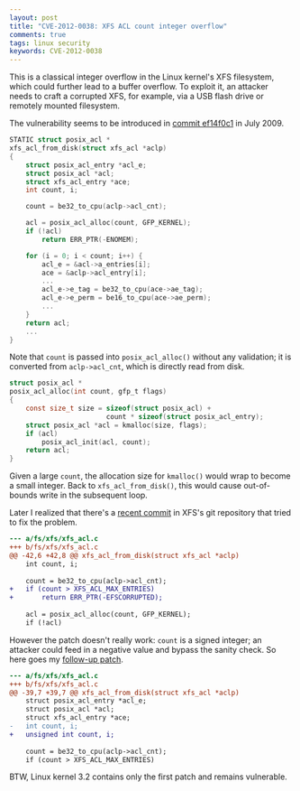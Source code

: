 ```yaml
---
layout: post
title: "CVE-2012-0038: XFS ACL count integer overflow"
comments: true
tags: linux security
keywords: CVE-2012-0038
---
```

This is a classical integer overflow in the Linux kernel's XFS
filesystem, which could further lead to a buffer overflow.  To
exploit it, an attacker needs to craft a corrupted XFS, for example,
via a USB flash drive or remotely mounted filesystem.

The vulnerability seems to be introduced in [commit ef14f0c1](https://git.kernel.org/pub/scm/linux/kernel/git/torvalds/linux.git/tree/fs/xfs/linux-2.6/xfs_acl.c?id=ef14f0c1578dce4b688726eb2603e50b62d6665a#n38 "xfs: use generic Posix ACL code") in July 2009.

```c
STATIC struct posix_acl *
xfs_acl_from_disk(struct xfs_acl *aclp)
{
	struct posix_acl_entry *acl_e;
	struct posix_acl *acl;
	struct xfs_acl_entry *ace;
	int count, i;

	count = be32_to_cpu(aclp->acl_cnt);

	acl = posix_acl_alloc(count, GFP_KERNEL);
	if (!acl)
		return ERR_PTR(-ENOMEM);

	for (i = 0; i < count; i++) {
		acl_e = &acl->a_entries[i];
		ace = &aclp->acl_entry[i];
		...
		acl_e->e_tag = be32_to_cpu(ace->ae_tag);
		acl_e->e_perm = be16_to_cpu(ace->ae_perm);
		...
	}
	return acl;
	...
}
```

Note that `count` is passed into `posix_acl_alloc()` without any
validation; it is converted from `aclp->acl_cnt`, which is directly
read from disk.

```c
struct posix_acl *
posix_acl_alloc(int count, gfp_t flags)
{
	const size_t size = sizeof(struct posix_acl) +
	                    count * sizeof(struct posix_acl_entry);
	struct posix_acl *acl = kmalloc(size, flags);
	if (acl)
		posix_acl_init(acl, count);
	return acl;
}
```

Given a large `count`, the allocation size for `kmalloc()` would
wrap to become a small integer.  Back to `xfs_acl_from_disk()`,
this would cause out-of-bounds write in the subsequent loop.

Later I realized that there's a
[recent commit](http://git.kernel.org/linus/fa8b18edd752a8b4e9d1ee2cd615b82c93cf8bba "xfs: validate acl count")
in XFS's git repository that tried to fix the problem.

```diff
--- a/fs/xfs/xfs_acl.c
+++ b/fs/xfs/xfs_acl.c
@@ -42,6 +42,8 @@ xfs_acl_from_disk(struct xfs_acl *aclp)
 	int count, i;
 
 	count = be32_to_cpu(aclp->acl_cnt);
+	if (count > XFS_ACL_MAX_ENTRIES)
+		return ERR_PTR(-EFSCORRUPTED);
 
 	acl = posix_acl_alloc(count, GFP_KERNEL);
 	if (!acl)
```

However the patch doesn't really work: `count` is a signed integer;
an attacker could feed in a negative value and bypass the sanity
check.  So here goes my [follow-up patch](http://git.kernel.org/linus/093019cf1b18dd31b2c3b77acce4e0 "xfs: fix acl count validation in xfs_acl_from_disk()").

```diff
--- a/fs/xfs/xfs_acl.c
+++ b/fs/xfs/xfs_acl.c
@@ -39,7 +39,7 @@ xfs_acl_from_disk(struct xfs_acl *aclp)
 	struct posix_acl_entry *acl_e;
 	struct posix_acl *acl;
 	struct xfs_acl_entry *ace;
-	int count, i;
+	unsigned int count, i;
 
 	count = be32_to_cpu(aclp->acl_cnt);
 	if (count > XFS_ACL_MAX_ENTRIES)
```

BTW, Linux kernel 3.2 contains only the first patch and remains vulnerable.
